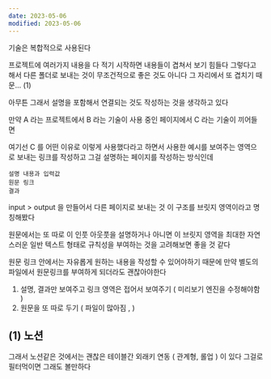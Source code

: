 ```yaml
---
date: 2023-05-06
modified: 2023-05-06
---
```


기술은 복합적으로 사용된다

프로젝트에 여러가지 내용을 다 적기 시작하면 내용들이 겹쳐서 보기 힘들다
그렇다고 해서 다른 폴더로 보내는 것이 무조건적으로 좋은 것도 아니다
그 자리에서 또 겹치기 때문... (1)

아무튼 그래서
설명을 포함해서 연결되는 것도 작성하는 것을 생각하고 있다

만약 A 라는 프로젝트에서 B 라는 기술이 사용 중인 페이지에서
C 라는 기술이 끼어들면

여기선 C 를 어떤 이유로 이렇게 사용했다라고 하면서
사용한 예시를 보여주는 영역으로 보내는 링크를 작성하고
그걸 설명하는 페이지를 작성하는 방식인데

```
설명 내용과 입력값
원문 링크
결과
```

input > output 을 만들어서 다른 페이지로 보내는 것
이 구조를 브릿지 영역이라고 명칭해봤다

원문에서는 또 따로 이 인풋 아웃풋을 설명하거나
아니면 이 브릿지 영역을 최대한 자연스러운 일반 텍스트 형태로 규칙성을 부여하는 것을 고려해보면 좋을 것 같다

원문 링크 안에서는 자유롭게 원하는 내용을 작성할 수 있어야하기 때문에
만약 별도의 파일에서 원문링크를 부여하게 되더라도 괜찮아야한다

1. 설명, 결과만 보여주고 링크 영역은 접어서 보여주기 ( 미리보기 엔진을 수정해야함 )
2. 원문을 또 따로 두기 ( 파일이 많아짐 , )

## (1) 노션

그래서 노션같은 것에서는 괜찮은 테이블간 외래키 연동 ( 관계형, 롤업 ) 이 있다
그걸로 필터먹이면 그래도 볼만하다
